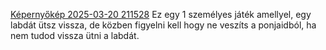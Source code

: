 [Képernyőkép 2025-03-20 211528](https://github.com/user-attachments/assets/6e450b77-e47b-4f93-8f08-6c645fc839cf)
Ez egy 1 személyes játék amellyel, egy labdát ütsz vissza, de közben figyelni kell hogy ne veszíts a ponjaidból, ha nem tudod vissza ütni a labdát.
